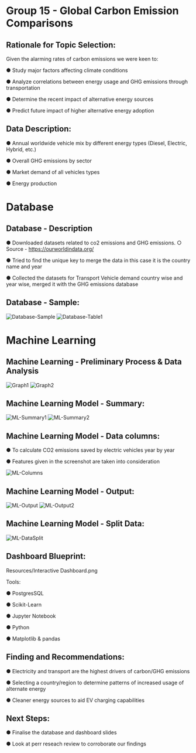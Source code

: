 # Group 15 - Global Carbon Emission Comparisons


## Rationale for Topic Selection: 

Given the alarming rates of carbon emissions we were keen to:

● Study major factors affecting climate conditions

● Analyze correlations between energy usage and GHG emissions through transportation

● Determine the recent impact of alternative energy sources

● Predict future impact of higher alternative energy adoption



## Data Description:

● Annual worldwide vehicle mix by different energy types
 (Diesel, Electric, Hybrid, etc.)
 
● Overall GHG emissions by sector

● Market demand of all vehicles types

● Energy production


# Database

## Database - Description

● Downloaded datasets related to co2 emissions and GHG emissions.
○ Source - https://ourworldindata.org/ 

● Tried to find the unique key to merge the data in this case it is the country name and year

● Collected the datasets for Transport Vehicle demand country wise and year wise, merged it with the GHG emissions database


## Database - Sample:

![Database-Sample](https://user-images.githubusercontent.com/102638461/188251541-c7f0c2b6-00c3-4175-9b92-a373824ea6e9.PNG)
![Database-Table1](https://user-images.githubusercontent.com/102638461/188787237-08c896e0-bfbe-4f13-b2fe-56020826197f.PNG)

# Machine Learning

## Machine Learning - Preliminary Process & Data Analysis

![Graph1](https://user-images.githubusercontent.com/102638461/188787420-1a61712d-39c1-4311-9697-2261c33db76d.PNG)
![Graph2](https://user-images.githubusercontent.com/102638461/188787426-1f35dbbb-72fc-415d-867f-2b5abeab3a3e.PNG)


## Machine Learning Model - Summary:

![ML-Summary1](https://user-images.githubusercontent.com/102638461/188251548-7e3da51f-b2ff-4015-989a-e305e389638f.PNG)
![ML-Summary2](https://user-images.githubusercontent.com/102638461/188251555-084fcc3e-1049-4814-a23d-807fdb98d8df.PNG)

## Machine Learning Model - Data columns:

● To calculate CO2 emissions saved by electric vehicles year by year

● Features given in the screenshot are taken into consideration

![ML-Columns](https://user-images.githubusercontent.com/102638461/188251563-e842ef38-cde7-4543-88fe-0db0cd598d74.PNG)

## Machine Learning Model - Output:

![ML-Output](https://user-images.githubusercontent.com/102638461/188787684-d3b163ae-c1ad-44ad-9909-957b13f6dacd.PNG)
![ML-Output2](https://user-images.githubusercontent.com/102638461/188787694-54fb8c25-6afa-487c-a970-ecf012b04b70.PNG)

## Machine Learning Model - Split Data:

![ML-DataSplit](https://user-images.githubusercontent.com/102638461/188787795-51912aab-79ec-42fc-a2de-e32634ee8055.PNG)


## Dashboard Blueprint:

Resources/Interactive Dashboard.png

Tools:

● PostgresSQL

● Scikit-Learn

● Jupyter Notebook

● Python 

● Matplotlib & pandas


## Finding and Recommendations:

● Electricity and transport are the highest drivers of carbon/GHG emissions

● Selecting a country/region to determine patterns of increased usage of alternate
energy

● Cleaner energy sources to aid EV charging capabilities


## Next Steps:

● Finalise the database and dashboard slides

● Look at perr reseach review to corroborate our findings
